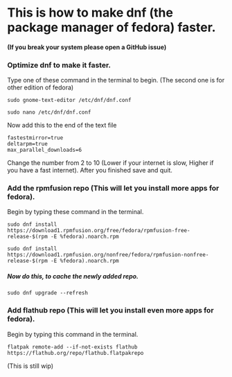 # This is how to make dnf (the package manager of fedora) faster.

#### (If you break your system please open a GitHub issue)

### Optimize dnf to make it faster.
Type one of these command in the terminal to begin. (The second one is for other edition of fedora)
```
sudo gnome-text-editor /etc/dnf/dnf.conf
```
```
sudo nano /etc/dnf/dnf.conf
```
Now add this to the end of the text file
```
fastestmirror=true
deltarpm=true
max_parallel_downloads=6
```
Change the number from 2 to 10 (Lower if your internet is slow, Higher if you have a fast internet).
After you finished save and quit.

### Add the rpmfusion repo (This will let you install more apps for fedora). 
Begin by typing these command in the terminal.
```
sudo dnf install https://download1.rpmfusion.org/free/fedora/rpmfusion-free-release-$(rpm -E %fedora).noarch.rpm

sudo dnf install https://download1.rpmfusion.org/nonfree/fedora/rpmfusion-nonfree-release-$(rpm -E %fedora).noarch.rpm
```
##### Now do this, to cache the newly added repo.
```
sudo dnf upgrade --refresh
```
### Add flathub repo (This will let you install even more apps for fedora).
Begin by typing this command in the terminal.
```
flatpak remote-add --if-not-exists flathub https://flathub.org/repo/flathub.flatpakrepo
```

(This is still wip)
